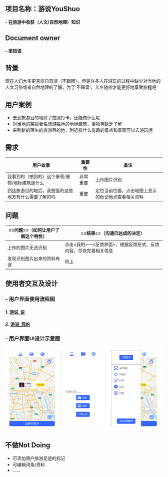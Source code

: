 ## 项目名称：游说YouShuo
**- 在旅游中收获（人文/自然地理）知识**

## Document owner
**- 梁钰语**

## 背景
现在人们大多更喜欢自驾游（不跟团），但是许多人在游玩的过程中缺少对当地的人文习俗或者自然地理的了解，为了‘不踩雷’，入乡随俗才能更好地享受旅程吧

## 用户案例
- 去到旅游目的地除了拍照打卡，还能做什么呢
- 对当地的某些著名旅游胜地的地标建筑、事物等缺乏了解
- 来到新的陌生的旅游目的地，附近有什么有趣的景点和景观可以去游玩呢

## 需求
用户故事 |  重要性  | 备注
---|---|---
 我看到的（拍到的）这个景观/景物/地标建筑是什么|非常重要| 上传图片识别
 到达旅游目的地后，我想逛的这些地方有什么需要了解的吗|重要|定位当前位置，点击地图上显示的标记地点查看相关资料
 
## 问题

==问题==（如何让用户了解这个特性） | ==结果==（沟通已达成的决定）
---|---
上传的图片无法识别 | 点击<我的>—<反馈界面>，根据反馈形式、反馈内容，尽快完善相关信息
发现识别图片出来的资料有误 | 同上

## 使用者交互及设计
### - 用户界面使用流程图
#### 1. [游说_说](https://github.com/yuyu12138/API_ML_AI/blob/master/image/shuo.jpg)
#### 2. [游说_我的](https://github.com/yuyu12138/API_ML_AI/blob/master/image/my.jpg)
### - 用户界面UI设计示意图
![image](https://github.com/yuyu12138/API_ML_AI/blob/master/image/index.png)


## 不做Not Doing
- 可添加用户旅游足迹的标记
- 可编辑词条/资料
- ......
